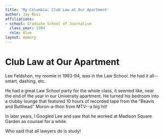 ```yaml
---
title: 'My Columbia: Club Law at Our Apartment'
author: Jay Ross
affiliations:
- school: Graduate School of Journalism
  class_year: 1994
  role: Alum
layout: memory
---
```


# Club Law at Our Apartment

Lee Feldshon, my roomie in 1993-94, was in the Law School.  He had it all--smart, dashing, etc.

He had a great Law School party for the whole class, it seemed like, near the end of the year in our University apartment. He turned his bedroom into a clubby lounge that featured 10 hours of recorded tape from the "Beavis and Butthead" Moron-a-thon from MTV--a big hit!

In later years, I Googled Lee and saw that he worked at Madison Square Garden as counsel for a while.

Who said that all lawyers do is study!
